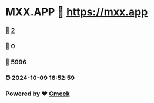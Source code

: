 # MXX.APP :link: https://mxx.app 
### :page_facing_up: [2](https://mxx.app/tag.html) 
### :speech_balloon: 0 
### :hibiscus: 5996 
### :alarm_clock: 2024-10-09 16:52:59 
### Powered by :heart: [Gmeek](https://github.com/Meekdai/Gmeek)
